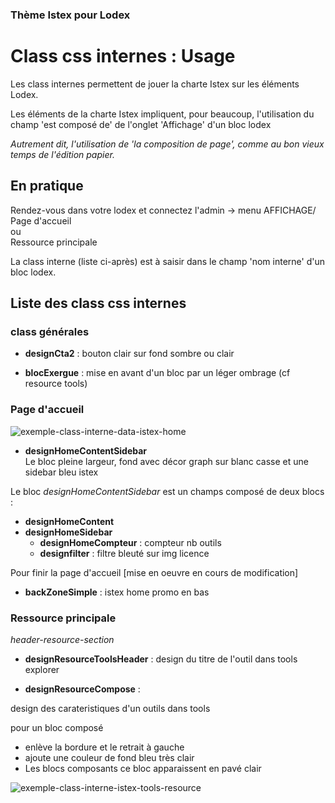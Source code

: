 ### Thème Istex pour Lodex

# Class css internes : Usage

Les class internes permettent de jouer la charte Istex sur les éléments Lodex.

Les éléments de la charte Istex impliquent, pour beaucoup, l'utilisation du champ 'est composé de' de l'onglet 'Affichage' d'un bloc lodex

_Autrement dit, l'utilisation de 'la composition de page', comme au bon vieux temps de l'édition papier._

## En pratique

Rendez-vous dans votre lodex et connectez l'admin -> menu AFFICHAGE/  
Page d'accueil  
ou  
Ressource principale

La class interne (liste ci-après) est à saisir dans le champ 'nom interne' d'un bloc lodex.

## Liste des class css internes

### class générales

-   **designCta2** : bouton clair sur fond sombre ou clair

-   **blocExergue** : mise en avant d'un bloc par un léger ombrage (cf resource tools)

### Page d'accueil

![exemple-class-interne-data-istex-home](https://github.com/Inist-CNRS/lodex/assets/122360177/023edf48-7be6-4f72-88d0-1f587162aca8)

-   **designHomeContentSidebar**  
    Le bloc pleine largeur, fond avec décor graph sur blanc casse et une sidebar bleu istex

Le bloc _designHomeContentSidebar_ est un champs composé de deux blocs :

-   **designHomeContent**
-   **designHomeSidebar**
    -   **designHomeCompteur** : compteur nb outils
    -   **designfilter** : filtre bleuté sur img licence

Pour finir la page d'accueil [mise en oeuvre en cours de modification]

-   **backZoneSimple** : istex home promo en bas

### Ressource principale

_header-resource-section_

-   **designResourceToolsHeader** : design du titre de l'outil dans tools explorer

-   **designResourceCompose** :

design des carateristiques d'un outils dans tools

pour un bloc composé

-   enlève la bordure et le retrait à gauche
-   ajoute une couleur de fond bleu très clair
-   Les blocs composants ce bloc apparaissent en pavé clair

  ![exemple-class-interne-istex-tools-resource](https://github.com/Inist-CNRS/lodex/assets/122360177/252c3b1a-193f-4d90-9f35-75bfdddffc54)

